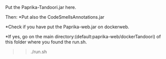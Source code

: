 Put the Paprika-Tandoori.jar here.

Then:
*Put also the CodeSmellsAnnotations.jar

*Check if you have put the Paprika-web.jar on dockerweb.

*If yes, go on the main directory:(default:paprika-web/dockerTandoori) of this folder where you found the run.sh.

>> ./run.sh